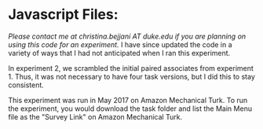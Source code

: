 # Javascript Files:

*Please contact me at christina.bejjani AT duke.edu if you are planning on using this code for an experiment.* I have since updated the code in a variety of ways that I had not anticipated when I ran this experiment.

In experiment 2, we scrambled the initial paired associates from experiment 1. Thus, it was not necessary to have four task versions, but I did this to stay consistent.

This experiment was run in May 2017 on Amazon Mechanical Turk. To run the experiment, you would download the task folder and list the Main Menu file as the "Survey Link" on Amazon Mechanical Turk.
